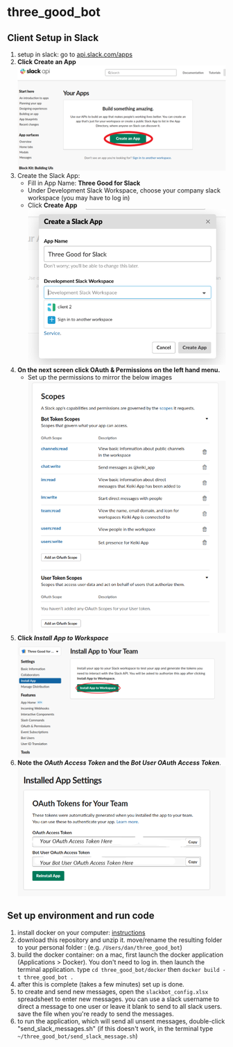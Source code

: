 # three_good_bot

## Client Setup in Slack
1. setup in slack: go to [api.slack.com/apps](https://api.slack.com/apps)
2. **Click Create an App**
![Step 1](/images/step1.png)
3. Create the Slack App: 
    * Fill in App Name: **Three Good for Slack** 
    * Under Development Slack Workspace, choose your company slack workspace (you may have to log in)
    * Click **Create App**
![Step 2](/images/step2.png)
4. **On the next screen click OAuth & Permissions on the left hand menu.**
    * Set up the permissions to mirror the below images
![Step 3](/images/scopes.png)
5. **Click *Install App to Workspace***
![Step 5](/images/step5.png)
7. **Note the *OAuth Access Token* and the *Bot User OAuth Access Token***. 
![Step 7](/images/step7.png)



## Set up environment and run code 

1. install docker on your computer: [instructions](https://docs.docker.com/install/)
2. download this repository and unzip it. move/rename the resulting folder to your personal folder : (e.g. `/Users/dan/three_good_bot`)
3. build the docker container: on a mac, first launch the docker application (Applications > Docker). You don't need to log in. then launch the terminal application. type
`cd three_good_bot/docker`
then
`docker build -t three_good_bot .`
4. after this is complete (takes a few minutes) set up is done. 
5. to create and send new messages, open the `slackbot_config.xlsx` spreadsheet to enter new messages.  you can use a slack username to direct a message to one user or leave it blank to send to all slack users. save the file when you're ready to send the messages.
6. to run the application, which will send all unsent messages, double-click "send_slack_messages.sh"
(if this doesn't work, in the terminal type `~/three_good_bot/send_slack_message.sh`)
